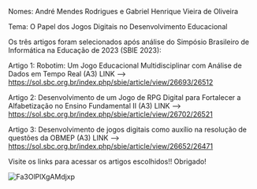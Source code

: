 Nomes: André Mendes Rodrigues e Gabriel Henrique Vieira de Oliveira

Tema: O Papel dos Jogos Digitais no Desenvolvimento Educacional

Os três artigos foram selecionados após análise do Simpósio Brasileiro de Informática na Educação de 2023 (SBIE 2023):

Artigo 1: Robotim: Um Jogo Educacional Multidisciplinar com Análise de Dados em Tempo Real (A3)
LINK --> https://sol.sbc.org.br/index.php/sbie/article/view/26693/26512



Artigo 2: Desenvolvimento de um Jogo de RPG Digital para Fortalecer a Alfabetização no Ensino Fundamental II (A3)
LINK --> https://sol.sbc.org.br/index.php/sbie/article/view/26702/26521



Artigo 3: Desenvolvimento de jogos digitais como auxílio na resolução de questões da OBMEP (A3)
LINK --> https://sol.sbc.org.br/index.php/sbie/article/view/26652/26471


Visite os links para acessar os artigos escolhidos!!
Obrigado!



![Fa3OlPlXgAMdjxp](https://github.com/GabrielHenrique20/TI3/assets/103072636/4198073f-5b34-4217-8aee-17bc6831fd84)
